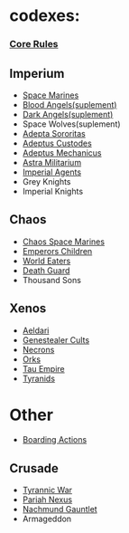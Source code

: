 # codexes:
### [Core Rules](Rulebook_10e.pdf)
## Imperium
- [Space Marines](Imperium/Space_Marines_10th_scan_OCR.pdf)
- [Blood Angels(suplement)](Imperium/Blood_Angels_10th_scan.pdf)
- [Dark Angels(suplement)](Imperium/Dark_Angels_10th_scan_OCR.pdf)
- Space Wolves(suplement)
- [Adepta Sororitas](Imperium/Adepta_Sororitas_10th_scan.pdf)
- [Adeptus Custodes](Imperium/Adeptus_Custodes_10th_scan.pdf)
- [Adeptus Mechanicus](Imperium/Adeptus_Mechanicus_10th_scan_OCR.pdf) 
- [Astra Militarium](Imperium/Astra_Militarum_10th_scan.pdf)
- [Imperial Agents](Imperium/Imperial_Agents_10th_scan.pdf)
- Grey Knights
- Imperial Knights
## Chaos
- [Chaos Space Marines](Chaos/Chaos_Space_Marines_10th_scan.pdf)
- [Emperors Children](Chaos/Emperors_Children_10th_scan.pdf)
- [World Eaters](Chaos/World_Eaters_10th_photo.pdf)
- [Death Guard](Chaos/Death_Guard_10th_photo.pdf)
- Thousand Sons
## Xenos
- [Aeldari](Xenos/Aeldari_10th_scan.pdf)
- [Genestealer Cults](Xenos/Genestealer_cults_10th_scan.pdf)
- [Necrons](Xenos/Necrons_10th_scan.pdf)
- [Orks](Xenos/Orks_10th_scan.pdf)
- [Tau Empire](Xenos/Tau_empire_10th_scan.pdf)
- [Tyranids](Xenos/Tyranids_10th_scan.pdf)
# Other
- [Boarding Actions](Boarding_Actions_10th.pdf)
## Crusade
- [Tyrannic War](Crusade/Tyrannic_War_photo.pdf)
- [Pariah Nexus](Crusade/Pariah_Nexus_scan.pdf)
- [Nachmund Gauntlet](Crusade/Nachmund_Gauntlet_scan.pdf)
- Armageddon